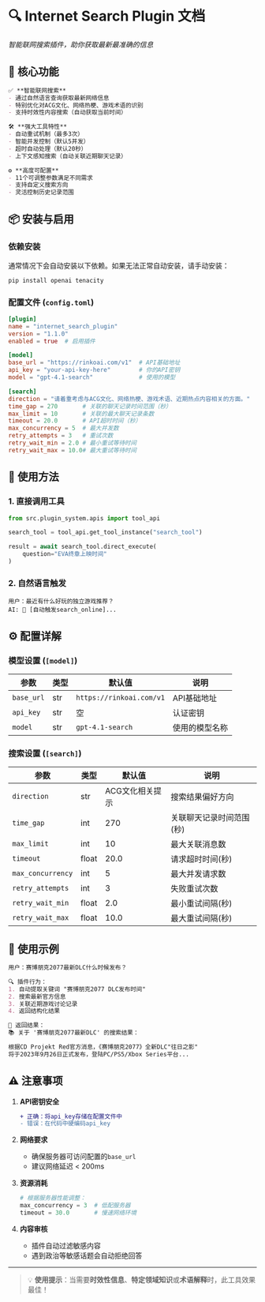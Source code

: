 # 🔍 Internet Search Plugin 文档

*智能联网搜索插件，助你获取最新最准确的信息*

## 🌟 核心功能

```markdown
✅ **智能联网搜索**  
- 通过自然语言查询获取最新网络信息
- 特别优化对ACG文化、网络热梗、游戏术语的识别
- 支持时效性内容搜索（自动获取当前时间）

🛠️ **强大工具特性**  
- 自动重试机制（最多3次）
- 智能并发控制（默认5并发）
- 超时自动处理（默认20秒）
- 上下文感知搜索（自动关联近期聊天记录）

⚙️ **高度可配置**  
- 11个可调整参数满足不同需求
- 支持自定义搜索方向
- 灵活控制历史记录范围
```

## 📦 安装与启用

### 依赖安装

通常情况下会自动安装以下依赖。如果无法正常自动安装，请手动安装：

```bash
pip install openai tenacity
```

### 配置文件 (`config.toml`)
```toml
[plugin]
name = "internet_search_plugin"
version = "1.1.0"
enabled = true  # 启用插件

[model]
base_url = "https://rinkoai.com/v1"  # API基础地址
api_key = "your-api-key-here"        # 你的API密钥
model = "gpt-4.1-search"             # 使用的模型

[search]
direction = "请着重考虑与ACG文化、网络热梗、游戏术语、近期热点内容相关的方面。"
time_gap = 270       # 关联的聊天记录时间范围（秒）
max_limit = 10       # 关联的最大聊天记录条数
timeout = 20.0       # API超时时间（秒）
max_concurrency = 5  # 最大并发数
retry_attempts = 3   # 重试次数
retry_wait_min = 2.0 # 最小重试等待时间
retry_wait_max = 10.0# 最大重试等待时间
```

## 🚀 使用方法

### 1. 直接调用工具
```python
from src.plugin_system.apis import tool_api

search_tool = tool_api.get_tool_instance("search_tool")

result = await search_tool.direct_execute(
    question="EVA终章上映时间"
)
```

### 2. 自然语言触发
```
用户：最近有什么好玩的独立游戏推荐？
AI: 🤖 [自动触发search_online]...
```

## ⚙️ 配置详解

### 模型设置 (`[model]`)
| 参数 | 类型 | 默认值 | 说明 |
|------|------|--------|------|
| `base_url` | str | `https://rinkoai.com/v1` | API基础地址 |
| `api_key` | str | 空 | 认证密钥 |
| `model` | str | `gpt-4.1-search` | 使用的模型名称 |

### 搜索设置 (`[search]`)
| 参数 | 类型 | 默认值 | 说明 |
|------|------|--------|------|
| `direction` | str | ACG文化相关提示 | 搜索结果偏好方向 |
| `time_gap` | int | 270 | 关联聊天记录时间范围(秒) |
| `max_limit` | int | 10 | 最大关联消息数 |
| `timeout` | float | 20.0 | 请求超时时间(秒) |
| `max_concurrency` | int | 5 | 最大并发请求数 |
| `retry_attempts` | int | 3 | 失败重试次数 |
| `retry_wait_min` | float | 2.0 | 最小重试间隔(秒) |
| `retry_wait_max` | float | 10.0 | 最大重试间隔(秒) |

## 📝 使用示例

```markdown
用户：赛博朋克2077最新DLC什么时候发布？

🔍 插件行为：
1. 自动提取关键词 "赛博朋克2077 DLC发布时间"
2. 搜索最新官方信息
3. 关联近期游戏讨论记录
4. 返回结构化结果

💬 返回结果：
📚 关于 '赛博朋克2077最新DLC' 的搜索结果：

根据CD Projekt Red官方消息，《赛博朋克2077》全新DLC"往日之影"
将于2023年9月26日正式发布，登陆PC/PS5/Xbox Series平台...
```

## ⚠️ 注意事项

1. **API密钥安全**  
   ```diff
   + 正确：将api_key存储在配置文件中
   - 错误：在代码中硬编码api_key
   ```

2. **网络要求**  
   - 确保服务器可访问配置的`base_url`
   - 建议网络延迟 < 200ms

3. **资源消耗**  
   ```python
   # 根据服务器性能调整：
   max_concurrency = 3  # 低配服务器
   timeout = 30.0       # 慢速网络环境
   ```

4. **内容审核**  
   - 插件自动过滤敏感内容
   - 遇到政治等敏感话题会自动拒绝回答

---

> 💡 **使用提示**：当需要**时效性信息**、**特定领域知识**或**术语解释**时，此工具效果最佳！